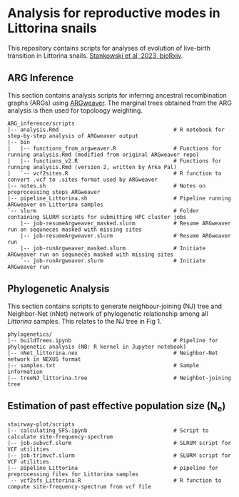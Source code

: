 Analysis for reproductive modes in __Littorina__ snails
============================

This repository contains scripts for analyses of evolution of live-birth transition in Littorina snails.
[Stankowski et al, 2023, bioRxiv](https://www.biorxiv.org/content/10.1101/2023.02.13.528213v3.abstract).

## ARG Inference

This section contains analysis scripts for inferring ancestral recombination graphs (ARGs) using [ARGweaver](https://github.com/mdrasmus/argweaver/). The marginal trees obtained from the ARG analysis is then used for topoloogy weighting. 

    ARG_inference/scripts
    |-- analysis.Rmd                                    # R notebook for step-by-step analysis of ARGweaver output
    |-- bin
    |   |-- functions_from_argweaver.R                  # Functions for running analysis.Rmd (modified from original ARGweaver repo)
    |   |-- functions_v2.R                              # Functions for running analysis.Rmd (version 2, written by Arka Pal)
    |   `-- vcf2sites.R                                 # R function to convert .vcf to .sites format used by ARGweaver
    |-- notes.sh                                        # Notes on preprocessing steps ARGweaver
    |-- pipeline_Littorina.sh                           # Pipeline running ARGweaver on Littorina samples
    `-- slurm                                           # Folder containing SLURM scripts for submitting HPC cluster jobs
        |-- job-resumeArgweaver_masked.slurm            # Resume ARGweaver run on sequneces masked with missing sites 
        |-- job-resumeArgweaver.slurm                   # Resume ARGweaver run
        |-- job-runArgweaver_masked.slurm               # Initiate ARGweaver run on sequneces masked with missing sites
        `-- job-runArgweaver.slurm                      # Initiate ARGweaver run

## Phylogenetic Analysis

This section contains scripts to generate neighbour-joining (NJ) tree and Neighbor-Net (nNet) network of phylogenetic relationship among all _Littorina_ samples. This relates to the NJ tree in Fig 1.

    phylogenetics/
    |-- buildTrees.ipynb                                # Pipeline for phylogenetic analysis (NB: R kernel in Jupyter notebook)
    |-- nNet_littorina.nex                              # Neighbor-Net network in NEXUS format 
    |-- samples.txt                                     # Sample information
    |-- treeNJ_littorina.tree                           # Neighbot-joining tree

## Estimation of past effective population size (N<sub>e</sub>)

    stairway-plot/scripts
    |-- calculating_SFS.ipynb                           # Script to calculate site-frequency-spectrum
    |-- job-subvcf.slurm                                # SLRUM script for VCF utilities
    |-- job-trimvcf.slurm                               # SLURM script for VCF utilities
    |-- pipeline_Littorina                              # pipeline for preprocessing files for Littorina samples
    `-- vcf2sfs_Littorina.R                             # R function to compute site-frequency-spectrum from vcf file 
